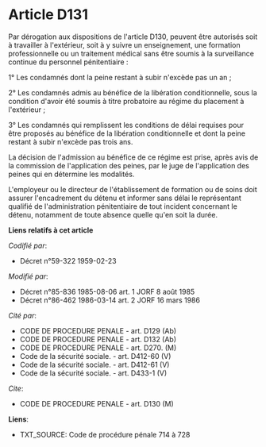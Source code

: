 # Article D131

Par dérogation aux dispositions de l'article D130, peuvent être autorisés soit à travailler à l'extérieur, soit à y suivre un
enseignement, une formation professionnelle ou un traitement médical sans être soumis à la surveillance continue du personnel
pénitentiaire :

1° Les condamnés dont la peine restant à subir n'excède pas un an ;

2° Les condamnés admis au bénéfice de la libération conditionnelle, sous la condition d'avoir été soumis à titre probatoire
au régime du placement à l'extérieur ;

3° Les condamnés qui remplissent les conditions de délai requises pour être proposés au bénéfice de la libération
conditionnelle et dont la peine restant à subir n'excède pas trois ans.

La décision de l'admission au bénéfice de ce régime est prise, après avis de la commission de l'application des peines, par
le juge de l'application des peines qui en détermine les modalités.

L'employeur ou le directeur de l'établissement de formation ou de soins doit assurer l'encadrement du détenu et informer sans
délai le représentant qualifié de l'administration pénitentiaire de tout incident concernant le détenu, notamment de toute
absence quelle qu'en soit la durée.

**Liens relatifs à cet article**

_Codifié par_:

  - Décret n°59-322 1959-02-23

_Modifié par_:

  - Décret n°85-836 1985-08-06 art. 1 JORF 8 août 1985
  - Décret n°86-462 1986-03-14 art. 2 JORF 16 mars 1986

_Cité par_:

  - CODE DE PROCEDURE PENALE - art. D129 (Ab)
  - CODE DE PROCEDURE PENALE - art. D132 (Ab)
  - CODE DE PROCEDURE PENALE - art. D270. (M)
  - Code de la sécurité sociale. - art. D412-60 (V)
  - Code de la sécurité sociale. - art. D412-61 (V)
  - Code de la sécurité sociale. - art. D433-1 (V)

_Cite_:

  - CODE DE PROCEDURE PENALE - art. D130 (M)

**Liens**:

  - TXT_SOURCE: Code de procédure pénale 714 à 728
